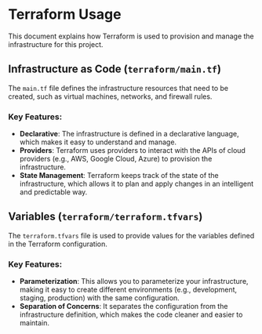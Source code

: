 # Terraform Usage

This document explains how Terraform is used to provision and manage the infrastructure for this project.

## Infrastructure as Code (`terraform/main.tf`)

The `main.tf` file defines the infrastructure resources that need to be created, such as virtual machines, networks, and firewall rules.

### Key Features:

*   **Declarative**: The infrastructure is defined in a declarative language, which makes it easy to understand and manage.
*   **Providers**: Terraform uses providers to interact with the APIs of cloud providers (e.g., AWS, Google Cloud, Azure) to provision the infrastructure.
*   **State Management**: Terraform keeps track of the state of the infrastructure, which allows it to plan and apply changes in an intelligent and predictable way.

## Variables (`terraform/terraform.tfvars`)

The `terraform.tfvars` file is used to provide values for the variables defined in the Terraform configuration.

### Key Features:

*   **Parameterization**: This allows you to parameterize your infrastructure, making it easy to create different environments (e.g., development, staging, production) with the same configuration.
*   **Separation of Concerns**: It separates the configuration from the infrastructure definition, which makes the code cleaner and easier to maintain.
